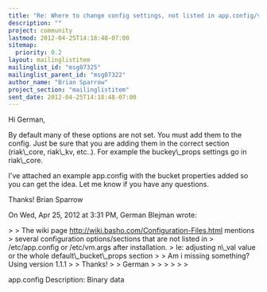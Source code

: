```yaml
---
title: "Re: Where to change config settings, not listed in app.config/vm.args"
description: ""
project: community
lastmod: 2012-04-25T14:18:48-07:00
sitemap:
  priority: 0.2
layout: mailinglistitem
mailinglist_id: "msg07325"
mailinglist_parent_id: "msg07322"
author_name: "Brian Sparrow"
project_section: "mailinglistitem"
sent_date: 2012-04-25T14:18:48-07:00
---
```



Hi German,

By default many of these options are not set. You must add them to the
config. Just be sure that you are adding them in the correct section
(riak\\_core, riak\\_kv, etc..). For example the buckey\\_props settings go in
riak\\_core.

I've attached an example app.config with the bucket properties added so you
can get the idea. Let me know if you have any questions.

Thanks!
Brian Sparrow

On Wed, Apr 25, 2012 at 3:31 PM, German Blejman  wrote:

&gt;
&gt; The wiki page http://wiki.basho.com/Configuration-Files.html mentions
&gt; several configuration options/sections that are not listed in
&gt; /etc/app.config or /etc/vm.args after installation.
&gt; Ie: adjusting n\\_val value or the whole default\\_bucket\\_props section
&gt;
&gt; Am i missing something? Using version 1.1.1
&gt;
&gt; Thanks!
&gt;
&gt; German
&gt;
&gt;
&gt;
&gt;
&gt;
&gt;

app.config
Description: Binary data
